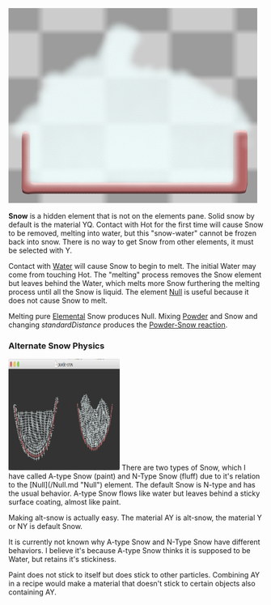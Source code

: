![Snow, or Yuki!](/images/Snow.jpg "Snow, or Yuki!")

**Snow** is a hidden element that is not on the elements pane. Solid snow by default is the material YQ. Contact with Hot for the first time will cause Snow to be removed, melting into water, but this "snow-water" cannot be frozen back into snow. There is no way to get Snow from other elements, it must be selected with Y.

Contact with [Water](/Water.md "Water") will cause Snow to begin to melt. The initial Water may come from touching Hot. The "melting" process removes the Snow element but leaves behind the Water, which melts more Snow furthering the melting process until all the Snow is liquid. The element [Null](/Null.md "Null") is useful because it does not cause Snow to melt.

Melting pure [Elemental](/Materials.md "Materials") Snow produces Null. Mixing [Powder](/Powder.md "Powder") and Snow and changing *standardDistance* produces the [Powder-Snow reaction](/Powder-Snow%20Reaction.md "Powder-Snow Reaction").

### Alternate Snow Physics

<img src="/images/Screen%20Shot%202018-10-08%20at%203.58.35%20PM.png" title="fig:A-type Snow on the left, N-type Snow on the right" width="220" height="220" alt="A-type Snow on the left, N-type Snow on the right" />
There are two types of Snow, which I have called A-type Snow (paint) and N-Type Snow (fluff) due to it's relation to the [Null](/Null.md "Null") element. The default Snow is N-type and has the usual behavior. A-type Snow flows like water but leaves behind a sticky surface coating, almost like paint.

Making alt-snow is actually easy. The material AY is alt-snow, the material Y or NY is default Snow.

It is currently not known why A-type Snow and N-Type Snow have different behaviors. I believe it's because A-type Snow thinks it is supposed to be Water, but retains it's stickiness.

Paint does not stick to itself but does stick to other particles. Combining AY in a recipe would make a material that doesn't stick to certain objects also containing AY.
